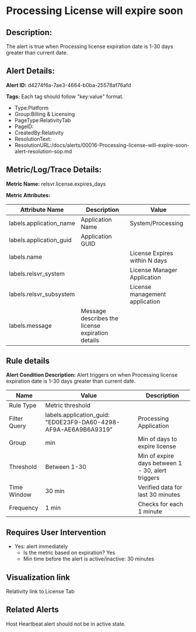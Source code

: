 # Processing License will expire soon

## Description: 
The alert is true when Processing license expiration date is 1-30 days greater than current date.

## Alert Details:
**Alert ID:** d4274f6a-7ae3-4664-b0ba-25578af76afd
              

**Tags:**
Each tag should follow "key:value" format.

- Type:Platform
- Group:Billing & Licensing
- PageType:RelativityTab
- PageID:
- CreatedBy:Relativity
- ResolutionText:
- ResolutionURL:/docs/alerts/00016-Processing-license-will-expire-soon-alert-resolution-sop.md

## Metric/Log/Trace Details:
**Metric Name:** relsvr.license.expires_days

**Metric Attributes:**

| Attribute Name          | Description                                      | Value                          |
|-------------------------|--------------------------------------------------|--------------------------------|
| labels.application_name | Application Name                                 | System/Processing              |
| labels.application_guid | Application GUID                                 |                                |
| labels.name             |                                                  | License Expires within N days  |
| labels.relsvr_system    |                                                  | License Manager Application    |
| labels.relsvr_subsystem |                                                  | License management application |
| labels.message          | Message describes the license expiration details |

## Rule details
**Alert Condition Description:** Alert triggers on when Processing license expiration date is 1-30 days greater than current date. 

| Name         | Value                                                           | Description                                       |
|--------------|-----------------------------------------------------------------|---------------------------------------------------|
| Rule Type    | Metric threshold                                                |                                                   |
| Filter Query | labels.application_guid: "ED0E23F9-DA60-4298-AF9A-AE6A9B6A9319" | Processing Application                            |
| Group        | min                                                             | Min of days to expire license                     |
| Threshold    | Between 1-30                                                    | Min of expire days between 1 - 30, alert triggers |
| Time Window  | 30 min                                                          | Verified data for last 30 minutes                 |
| Frequency    | 1 min                                                           | Checks for each 1 minute                          |

## Requires User Intervention
- Yes: alert immediately
  - Is the metric based on expiration? Yes
  - Min time before the alert is active/inactive: 30 minutes

## Visualization link
Relativity link to License Tab

## Related Alerts
Host Heartbeat alert should not be in active state. 

